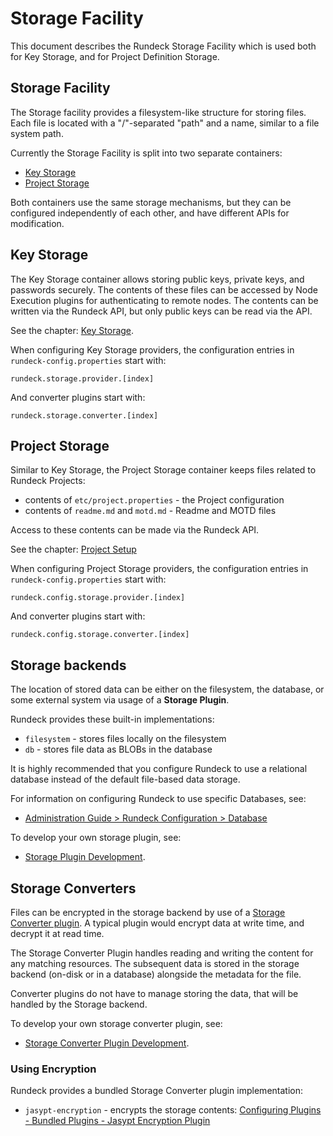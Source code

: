 # Storage Facility

This document describes the Rundeck Storage Facility which is used both for Key Storage, and for Project Definition Storage.

## Storage Facility

The Storage facility provides a filesystem-like structure for storing files. Each file is located with a "/"-separated "path" and a name, similar to a file system path.

Currently the Storage Facility is split into two separate containers:

- [Key Storage](#key-storage)
- [Project Storage](#project-storage)

Both containers use the same storage mechanisms, but they can be configured independently of each other,
and have different APIs for modification.

## Key Storage

The Key Storage container allows storing public keys, private keys, and passwords securely. The
contents of these files can be accessed by Node Execution plugins for authenticating to remote nodes.
The contents can be written via the Rundeck API, but only public keys can be read via the API.

See the chapter: [Key Storage](/manual/key-storage/key-storage.md).

When configuring Key Storage providers, the configuration entries in `rundeck-config.properties` start with:

    rundeck.storage.provider.[index]

And converter plugins start with:

    rundeck.storage.converter.[index]

## Project Storage

Similar to Key Storage, the Project Storage container keeps files related to Rundeck Projects:

- contents of `etc/project.properties` - the Project configuration
- contents of `readme.md` and `motd.md` - Readme and MOTD files

Access to these contents can be made via the Rundeck API.

See the chapter: [Project Setup](/manual/projects/configuration.md)

When configuring Project Storage providers, the configuration entries in `rundeck-config.properties` start with:

    rundeck.config.storage.provider.[index]

And converter plugins start with:

    rundeck.config.storage.converter.[index]

## Storage backends

The location of stored data can be either on the filesystem, the database, or some external system via usage of a **Storage Plugin**.

Rundeck provides these built-in implementations:

- `filesystem` - stores files locally on the filesystem
- `db` - stores file data as BLOBs in the database

It is highly recommended that you configure Rundeck to use a relational database instead of the default file-based data storage.

For information on configuring Rundeck to use specific Databases, see:

- [Administration Guide > Rundeck Configuration > Database](/administration/configuration/database/index.md)

To develop your own storage plugin, see:

- [Storage Plugin Development](/developer/07-storage-plugin.md).

## Storage Converters

Files can be encrypted in the storage backend by use of a [Storage Converter plugin](/developer/08-storage-converter-plugins.md). A typical plugin would encrypt data at write time, and decrypt it at read time.

The Storage Converter Plugin handles reading and writing the content for any matching resources. The subsequent data is stored in the storage backend (on-disk or in a database) alongside the metadata for the file.

Converter plugins do not have to manage storing the data, that will be handled by the Storage backend.

To develop your own storage converter plugin, see:

- [Storage Converter Plugin Development](/developer/08-storage-converter-plugins.md).

### Using Encryption

Rundeck provides a bundled Storage Converter plugin implementation:

- `jasypt-encryption` - encrypts the storage contents: [Configuring Plugins - Bundled Plugins - Jasypt Encryption Plugin](/administration/configuration/plugins/bundled-plugins.md#jasypt-encryption-plugin)

